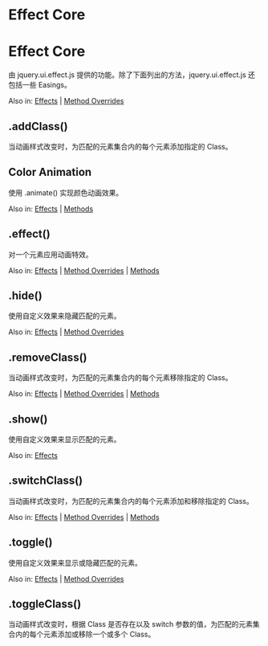 # Effect Core

# Effect Core

由 jquery.ui.effect.js 提供的功能。除了下面列出的方法，jquery.ui.effect.js 还包括一些 Easings。

Also in: [Effects](http://www.css88.com/jquery-ui-api/category/effects/ "View all posts in Effects") | [Method Overrides](http://www.css88.com/jquery-ui-api/category/overrides/ "View all posts in Method Overrides")

## .addClass()

当动画样式改变时，为匹配的元素集合内的每个元素添加指定的 Class。

## Color Animation

使用 .animate() 实现颜色动画效果。

Also in: [Effects](http://www.css88.com/jquery-ui-api/category/effects/ "View all posts in Effects") | [Methods](http://www.css88.com/jquery-ui-api/category/methods/ "View all posts in Methods")

## .effect()

对一个元素应用动画特效。

Also in: [Effects](http://www.css88.com/jquery-ui-api/category/effects/ "View all posts in Effects") | [Method Overrides](http://www.css88.com/jquery-ui-api/category/overrides/ "View all posts in Method Overrides") | [Methods](http://www.css88.com/jquery-ui-api/category/methods/ "View all posts in Methods")

## .hide()

使用自定义效果来隐藏匹配的元素。

Also in: [Effects](http://www.css88.com/jquery-ui-api/category/effects/ "View all posts in Effects") | [Method Overrides](http://www.css88.com/jquery-ui-api/category/overrides/ "View all posts in Method Overrides")

## .removeClass()

当动画样式改变时，为匹配的元素集合内的每个元素移除指定的 Class。

Also in: [Effects](http://www.css88.com/jquery-ui-api/category/effects/ "View all posts in Effects") | [Method Overrides](http://www.css88.com/jquery-ui-api/category/overrides/ "View all posts in Method Overrides") | [Methods](http://www.css88.com/jquery-ui-api/category/methods/ "View all posts in Methods")

## .show()

使用自定义效果来显示匹配的元素。

Also in: [Effects](http://www.css88.com/jquery-ui-api/category/effects/ "View all posts in Effects")

## .switchClass()

当动画样式改变时，为匹配的元素集合内的每个元素添加和移除指定的 Class。

Also in: [Effects](http://www.css88.com/jquery-ui-api/category/effects/ "View all posts in Effects") | [Method Overrides](http://www.css88.com/jquery-ui-api/category/overrides/ "View all posts in Method Overrides") | [Methods](http://www.css88.com/jquery-ui-api/category/methods/ "View all posts in Methods")

## .toggle()

使用自定义效果来显示或隐藏匹配的元素。

Also in: [Effects](http://www.css88.com/jquery-ui-api/category/effects/ "View all posts in Effects") | [Method Overrides](http://www.css88.com/jquery-ui-api/category/overrides/ "View all posts in Method Overrides")

## .toggleClass()

当动画样式改变时，根据 Class 是否存在以及 switch 参数的值，为匹配的元素集合内的每个元素添加或移除一个或多个 Class。